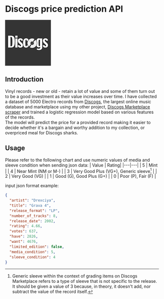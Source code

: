 # Discogs price prediction API
![Discogs](assets/discogs_logo.jpg)
## Introduction
Vinyl records - new or old - retain a lot of value and some of them turn out to be a good investment as their value 
increases over time. I have collected a dataset of 5000 Electro records from
[Discogs](https://www.discogs.com/), the largest online music database and marketplace using my other project, 
[Discogs Marketplace scraper](https://github.com/grigorjevas/Discogs-marketplace-scraper) and trained a logistic 
regression model based on various features of the records.\
The model will predict the price for a provided record making it easier to decide whether it's a bargain and worthy 
addition to my collection, or overpriced meal for Discogs sharks.

## Usage 
Please refer to the following chart and use numeric values of media and sleeve condition when sending json data: 
| Value | Rating| 
|---|---|
| 5 | Mint |
| 4 | Near Mint (NM or M-) |
| 3 | Very Good Plus (VG+), Generic sleeve[^1]  |
| 2 | Very Good (VG) |
| 1 | Good (G), Good Plus (G+) |
| 0 | Poor (P), Fair (F) |


input json format example:
```json
{
  "artist": "Drexciya",
  "title": "Grava 4",
  "release_format": "LP",
  "number_of_tracks": 8,
  "release_date": 2002,
  "rating": 4.66,
  "votes": 637,
  "have": 2826,
  "want": 4676,
  "limited_edition": false,
  "media_condition": 5,
  "sleeve_condition": 4
}
```

[^1]: Generic sleeve within the context of grading items on Discogs Marketplace refers to a type of sleeve that is not
specific to the release. It should be given a value of 3 because, in theory, it doesn't add, nor subtract the value of 
the record itself.